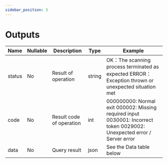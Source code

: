 ```yaml
---
sidebar_position: 3
---
```


# Outputs

Name | Nullable | Description | Type | Example 
--- | --- | --- | --- |--- 
status | No | Result of operation | string | OK：The scanning process terminated as expected ERROR：Exception thrown or unexpected situation met
code | No | Result code of operation | int | 000000000: Normal exit 000002: Missing required input 0030001: Incorrect token 0029002: Unexpected error / Server error
data | No | Query result | json | See the Data table below